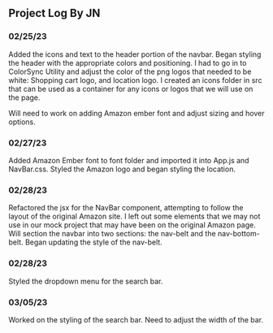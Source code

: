 ## Project Log By JN

### 02/25/23

Added the icons and text to the header portion of the navbar. Began styling the header with the appropriate colors and positioning. I had to go in to ColorSync Utility and adjust the color of the png logos that needed to be white: Shopping cart logo, and location logo. I created an icons folder in src that can be used as a container for any icons or logos that we will use on the page. 

Will need to work on adding Amazon ember font and adjust sizing and hover options.

### 02/27/23

Added Amazon Ember font to font folder and imported it into App.js and NavBar.css. Styled the Amazon logo and began styling the location.

### 02/28/23

Refactored the jsx for the NavBar component, attempting to follow the layout of the original Amazon site. I left out some elements that we may not use in our mock project that may have been on the original Amazon page. Will section the navbar into two sections: the nav-belt and the nav-bottom-belt. Began updating the style of the nav-belt.

### 02/28/23 
Styled the dropdown menu for the search bar.

### 03/05/23

Worked on the styling of the search bar. Need to adjust the width of the bar.